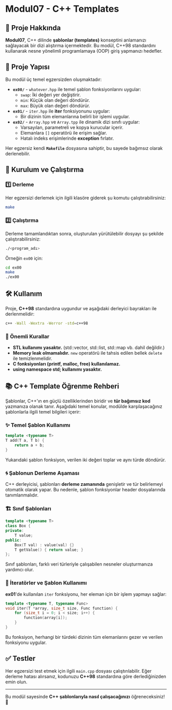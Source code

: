 # Modul07 - C++ Templates

## 📌 Proje Hakkında
**Modul07**, C++ dilinde **şablonlar (templates)** konseptini anlamanızı sağlayacak bir dizi alıştırma içermektedir. Bu modül, C++98 standardını kullanarak nesne yönelimli programlamaya (OOP) giriş yapmanızı hedefler.

## 📂 Proje Yapısı

Bu modül üç temel egzersizden oluşmaktadır:

- **`ex00/`** - `whatever.hpp` ile temel şablon fonksiyonlarını uygular:
  - `swap`: İki değeri yer değiştirir.
  - `min`: Küçük olan değeri döndürür.
  - `max`: Büyük olan değeri döndürür.
- **`ex01/`** - `iter.hpp` ile **iter** fonksiyonunu uygular:
  - Bir dizinin tüm elemanlarına belirli bir işlemi uygular.
- **`ex02/`** - `Array.hpp` ve `Array.tpp` ile dinamik dizi sınıfı uygular:
  - Varsayılan, parametreli ve kopya kurucular içerir.
  - Elemanlara `[]` operatörü ile erişim sağlar.
  - Hatalı indeks erişimlerinde **exception** fırlatır.

Her egzersiz kendi **`Makefile`** dosyasına sahiptir, bu sayede bağımsız olarak derlenebilir.

## 🚀 Kurulum ve Çalıştırma

### 1️⃣ Derleme
Her egzersizi derlemek için ilgili klasöre giderek şu komutu çalıştırabilirsiniz:
```sh
make
```

### 2️⃣ Çalıştırma
Derleme tamamlandıktan sonra, oluşturulan yürütülebilir dosyayı şu şekilde çalıştırabilirsiniz:
```sh
./<program_adı>
```
Örneğin `ex00` için:
```sh
cd ex00
make
./ex00
```

## 🛠 Kullanım
Proje, **C++98** standardına uygundur ve aşağıdaki derleyici bayrakları ile derlenmelidir:
```sh
c++ -Wall -Wextra -Werror -std=c++98
```

### 🎯 Önemli Kurallar
- **STL kullanımı yasaktır.** (std::vector, std::list, std::map vb. dahil değildir.)
- **Memory leak olmamalıdır.** `new` operatörü ile tahsis edilen bellek `delete` ile temizlenmelidir.
- **C fonksiyonları (printf, malloc, free) kullanılamaz.**
- **using namespace std; kullanımı yasaktır.**

## 📚 C++ Template Öğrenme Rehberi
Şablonlar, C++'ın en güçlü özelliklerinden biridir ve **tür bağımsız kod** yazmanıza olanak tanır. Aşağıdaki temel konular, modülde karşılaşacağınız şablonlarla ilgili temel bilgileri içerir:

### ✨ Temel Şablon Kullanımı
```cpp
template <typename T>
T add(T a, T b) {
    return a + b;
}
```
Yukarıdaki şablon fonksiyon, verilen iki değeri toplar ve aynı türde döndürür.

### 🌀 Şablonun Derleme Aşaması
C++ derleyicisi, şablonları **derleme zamanında** genişletir ve tür belirlemeyi otomatik olarak yapar. Bu nedenle, şablon fonksiyonlar header dosyalarında tanımlanmalıdır.

### 🏗 Sınıf Şablonları
```cpp
template <typename T>
class Box {
private:
    T value;
public:
    Box(T val) : value(val) {}
    T getValue() { return value; }
};
```
Sınıf şablonları, farklı veri türleriyle çalışabilen nesneler oluşturmanıza yardımcı olur.

### 🔄 İteratörler ve Şablon Kullanımı
**ex01**'de kullanılan `iter` fonksiyonu, her eleman için bir işlem yapmayı sağlar:
```cpp
template <typename T, typename Func>
void iter(T *array, size_t size, Func function) {
    for (size_t i = 0; i < size; i++) {
        function(array[i]);
    }
}
```
Bu fonksiyon, herhangi bir türdeki dizinin tüm elemanlarını gezer ve verilen fonksiyonu uygular.

## ✅ Testler
Her egzersizi test etmek için ilgili `main.cpp` dosyası çalıştırılabilir. Eğer derleme hatası alırsanız, kodunuzu **C++98** standardına göre derlediğinizden emin olun.

---
Bu modül sayesinde **C++ şablonlarıyla nasıl çalışacağınızı** öğreneceksiniz! 🚀
